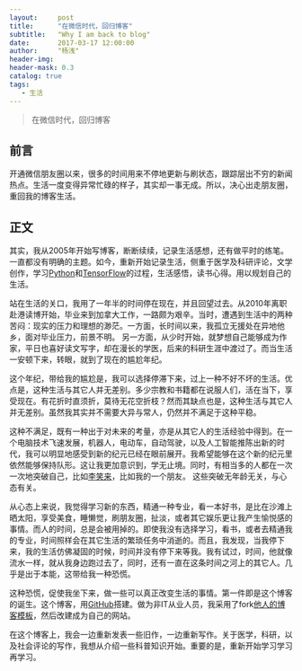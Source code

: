 ```yaml
---
layout:     post
title:      "在微信时代，回归博客"
subtitle:   "Why I am back to blog"
date:       2017-03-17 12:00:00 
author:     "杨浅"
header-img: 
header-mask: 0.3
catalog: true
tags:
   - 生活
---
```


>在微信时代，回归博客


## 前言

开通微信朋友圈以来，很多的时间用来不停地更新与刷状态，跟踪层出不穷的新闻热点。生活一度变得异常忙碌的样子，其实却一事无成。所以，决心出走朋友圈，重回我的博客生活。

## 正文

其实，我从2005年开始写博客，断断续续，记录生活感想，还有做平时的练笔。一直都没有明确的主题。如今，重新开始记录生活，侧重于医学及科研评论，文学创作，学习[Python](https://www.codecademy.com/learn/python)和[TensorFlow](https://www.tensorflow.org/)的过程，生活感悟，读书心得。用以规划自己的生活。


站在生活的关口，我用了一年半的时间停在现在，并且回望过去。从2010年离职赴港读博开始，毕业来到加拿大工作，一路颇为艰辛。当时，遭遇到生活中的两种苦闷：现实的压力和理想的渺茫。一方面，长时间以来，我孤立无援处在异地他乡，面对毕业压力，前景不明。 另一方面，从少时开始，就梦想自己能够成为作家，平日也喜好读文写字，却在漫长的学医，后来的科研生涯中渡过了。而当生活一安顿下来，转眼，就到了现在的尴尬年纪。

这个年纪，带给我的尴尬是，我可以选择停滞下来，过上一种不好不坏的生活。优点是，这种生活与其它人并无差别。多少宗教和书籍都在说服人们，活在当下，享受现在。有花折时直须折，莫待无花空折枝？然而其缺点也是，这种生活与其它人并无差别。虽然我其实并不需要大异与常人，仍然并不满足于这种平稳。

这种不满足，既有一种出于对未来的考量，亦是从其它人的生活经验中得到。在一个电脑技术飞速发展，机器人，电动车，自动驾驶，以及人工智能推陈出新的时代，我可以明显地感受到新的纪元已经在眼前展开。我希望能够在这个新的纪元里依然能够保持队形。这让我更加意识到，学无止境。同时，有相当多的人都在一次一次地突破自己，比如[李笑来](http://blog.sina.com.cn/u/1576218000)，比如我的一个朋友。 这些突破无年龄无关，与心态有关。

从心态上来说，我觉得学习新的东西，精通一种专业，看一本好书，是比在沙滩上晒太阳，享受美食，睡懒觉，刷朋友圈，扯淡，或者其它娱乐更让我产生愉悦感的事情。而人的时间，总是会被用掉的。即使我没有选择学习，看书，或者去精通我的专业，时间照样会在其它生活的繁琐任务中消逝的。而且，我发现，当我停下来，我的生活仿佛凝固的时候，时间并没有停下来等我。我有试过，时间，他就像流水一样，就从我身边跑过去了，同时，还有一直在这条时间之河上的其它人。几乎是出于本能，这带给我一种恐慌。


这种恐慌，促使我坐下来，做一些可以真正改变生活的事情。第一件即是这个博客的诞生。这个博客，用[GitHub](https://github.com)搭建。做为非IT从业人员，我采用了fork[他人的博客模板](https://github.com/Huxpro)，然后改建成为自己的网站。

在这个博客上，我会一边重新发表一些旧作，一边重新写作。关于医学，科研，以及社会评论的写作，我想从介绍一些科普知识开始。重要的是，重新开始学习学习再学习。







 
